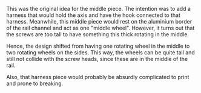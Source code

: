 This was the original idea for the middle piece.
The intention was to add a harness that would hold the axis and have the hook connected to that harness.
Meanwhile, this middle piece would rest on the aluminium border of the rail channel and act as one "middle wheel".
However, it turns out that the screws are too tall to have something this thick rotating in the middle.

Hence, the design shifted from having one rotating wheel in the middle to two rotating wheels on the sides.
This way, the wheels can be quite tall and still not collide with the screw heads, since these are in the middle of the rail.

Also, that harness piece would probably be absurdly complicated to print and prone to breaking.